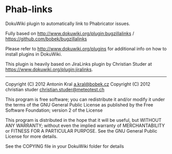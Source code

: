 Phab-links
==========

DokuWiki plugin to automatically link to Phabricator issues.

Fully based on http://www.dokuwiki.org/plugin:bugzillalinks / https://github.com/bobek/bugzillalinks

Please refer to http://www.dokuwiki.org/plugins for additional info
on how to install plugins in DokuWiki.

This plugin is heavily based on JiraLinks plugin by Christian Studer at
https://www.dokuwiki.org/plugin:jiralinks.


----
Copyright (C) 2012 Antonin Kral <a.kral@bobek.cz>
Copyright (C) 2012 christian studer <christian.studer@meteotest.ch>

This program is free software; you can redistribute it and/or modify
it under the terms of the GNU General Public License as published by
the Free Software Foundation; version 2 of the License

This program is distributed in the hope that it will be useful,
but WITHOUT ANY WARRANTY; without even the implied warranty of
MERCHANTABILITY or FITNESS FOR A PARTICULAR PURPOSE.  See the
GNU General Public License for more details.

See the COPYING file in your DokuWiki folder for details
